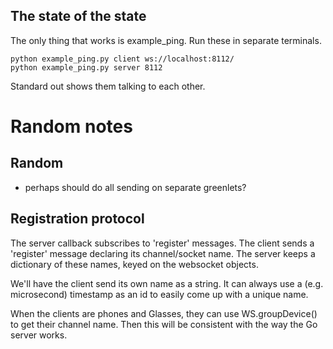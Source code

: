 ## The state of the state

The only thing that works is example_ping. Run these in
separate terminals.

    python example_ping.py client ws://localhost:8112/
    python example_ping.py server 8112

Standard out shows them talking to each other.

# Random notes

## Random

* perhaps should do all sending on separate greenlets? 

## Registration protocol

The server callback subscribes to 'register' messages.
The client sends a 'register' message declaring its
channel/socket name. The server keeps a dictionary of
these names, keyed on the websocket objects. 

We'll have the client send its own name as a string.
It can always use a (e.g. microsecond) timestamp as
an id to easily come up with a unique name. 

When the clients are phones and Glasses, they can use
WS.groupDevice() to get their channel name. Then this
will be consistent with the way the Go server works. 
